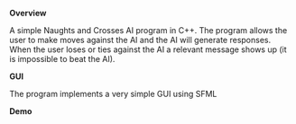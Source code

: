 **Overview**

A simple Naughts and Crosses AI program in C++. The program allows the user to make moves against the AI and the AI will generate responses. 
When the user loses or ties against the AI a relevant message shows up (it is impossible to beat the AI).

**GUI**

The program implements a very simple GUI using SFML

**Demo**
